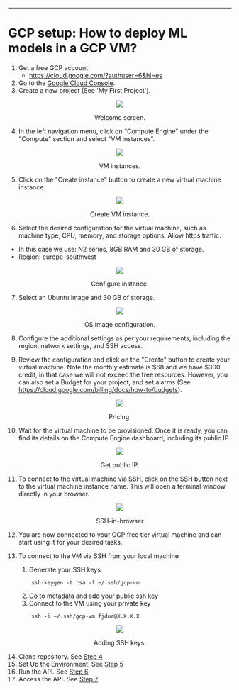 
-------------------
# GCP setup: How to deploy ML models in a GCP VM?

1. Get a free GCP account:
   - https://cloud.google.com/?authuser=6&hl=es
2. Go to the [Google Cloud Console](https://console.cloud.google.com/).
3. Create a new project (See 'My First Project').

<center><figure>
  <img
  src="../static/deployment/gcp/gcp_welcome_screen.png"
</figure></center>
<p style="text-align: center;">Welcome screen.</p>

4. In the left navigation menu, click on "Compute Engine" under the "Compute" section and select "VM instances".

<center><figure>
  <img
  src="../static/deployment/gcp/gcp_vm_selection.png"
</figure></center>
<p style="text-align: center;">VM instances.</p>

5. Click on the "Create instance" button to create a new virtual machine instance.

<center><figure>
  <img
  src="../static/deployment/gcp/gcp_create_instance_03.png"
</figure></center>
<p style="text-align: center;">Create VM instance.</p>

6. Select the desired configuration for the virtual machine, such as machine type, CPU, memory, and storage options. Allow https traffic.
- In this case we use: N2 series, 8GB RAM and 30 GB of storage.
- Region: europe-southwest


<center><figure>
  <img
  src="../static/deployment/gcp/gcp_configure_instance_04.png"
</figure></center>
<p style="text-align: center;">Configure instance.</p>

7. Select an Ubuntu image and 30 GB of storage.

<center><figure>
  <img
  src="../static/deployment/gcp/gcp_configure_image_05.png"
</figure></center>
<p style="text-align: center;">OS image configuration.</p>

8. Configure the additional settings as per your requirements, including the region, network settings, and SSH access.

9. Review the configuration and click on the "Create" button to create your virtual machine. Note the monthly estimate is \$68 and we have \$300 credit, in that case we will not exceed the free resources. However, you can also set a Budget for your project, and set alarms (See https://cloud.google.com/billing/docs/how-to/budgets).

<center><figure>
  <img
  src="../static/deployment/gcp/gcp_pricing_07.png"
</figure></center>
<p style="text-align: center;">Pricing.</p>



10. Wait for the virtual machine to be provisioned. Once it is ready, you can find its details on the Compute Engine dashboard, including its public IP.

<center><figure>
  <img
  src="../static/deployment/gcp/gcp_ip.png"
</figure></center>
<p style="text-align: center;">Get public IP.</p>

11.  To connect to the virtual machine via SSH, click on the SSH button next to the virtual machine instance name. This will open a terminal window directly in your browser.
    
<center><figure>
  <img
  src="../static/deployment/gcp/gcp_ssh_in_browser.png"
</figure></center>
<p style="text-align: center;">SSH-in-browser</p>

12. You are now connected to your GCP free tier virtual machine and can start using it for your desired tasks.

13. To connect to the VM via SSH from your local machine
    1.  Generate your SSH keys 
    ```shell
        ssh-keygen -t rsa -f ~/.ssh/gcp-vm
    ```
    2. Go to metadata and add your public ssh key
    3. Connect to the VM using your private key
    ```shell
        ssh -i ~/.ssh/gcp-vm fjdur@X.X.X.X
    ```

<center><figure>
  <img
  src="../static/deployment/gcp/gcp_add_ssh_08.png"
</figure></center>
<p style="text-align: center;">Adding SSH keys.</p>

14.  Clone repository. See [Step 4](03_deploy_general.md)
15.  Set Up the Environment. See [Step 5](03_deploy_general.md)
16.  Run the API. See [Step 6](03_deploy_general.md)
17.  Access the API. See [Step 7](03_deploy_general.md)  